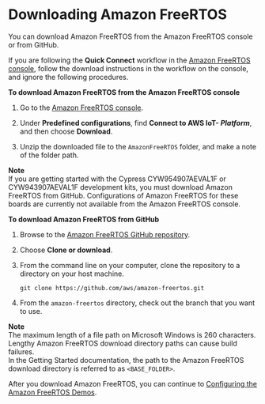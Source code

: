 # Downloading Amazon FreeRTOS<a name="freertos-download"></a>

You can download Amazon FreeRTOS from the Amazon FreeRTOS console or from GitHub\.

If you are following the **Quick Connect** workflow in the [Amazon FreeRTOS console](https://console.aws.amazon.com/freertos), follow the download instructions in the workflow on the console, and ignore the following procedures\.<a name="download-free-rtos"></a>

**To download Amazon FreeRTOS from the Amazon FreeRTOS console**

1. Go to the [Amazon FreeRTOS console](https://console.aws.amazon.com/freertos)\.

1. Under **Predefined configurations**, find **Connect to AWS IoT\- *Platform***, and then choose **Download**\.

1. Unzip the downloaded file to the `AmazonFreeRTOS` folder, and make a note of the folder path\.

**Note**  
If you are getting started with the Cypress CYW954907AEVAL1F or CYW943907AEVAL1F development kits, you must download Amazon FreeRTOS from GitHub\. Configurations of Amazon FreeRTOS for these boards are currently not available from the Amazon FreeRTOS console\.<a name="download-free-rtos-git"></a>

**To download Amazon FreeRTOS from GitHub**

1. Browse to the [Amazon FreeRTOS GitHub repository](https://github.com/aws/amazon-freertos)\.

1. Choose **Clone or download**\.

1. From the command line on your computer, clone the repository to a directory on your host machine\.

   ```
   git clone https://github.com/aws/amazon-freertos.git
   ```

1. From the `amazon-freertos` directory, check out the branch that you want to use\.

**Note**  
The maximum length of a file path on Microsoft Windows is 260 characters\. Lengthy Amazon FreeRTOS download directory paths can cause build failures\.  
In the Getting Started documentation, the path to the Amazon FreeRTOS download directory is referred to as `<BASE_FOLDER>`\.

After you download Amazon FreeRTOS, you can continue to [Configuring the Amazon FreeRTOS Demos](freertos-configure.md)\.